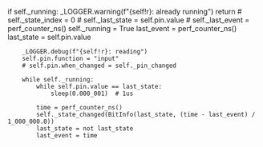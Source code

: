 if self._running:
            _LOGGER.warning(f"{self!r}: already running")
            return
        # self._state_index = 0
        # self._last_state = self.pin.value
        # self._last_event = perf_counter_ns()
        self._running = True
        last_event = perf_counter_ns()
        last_state = self.pin.value

        _LOGGER.debug(f"{self!r}: reading")
        self.pin.function = "input"
        # self.pin.when_changed = self._pin_changed

        while self._running:
            while self.pin.value == last_state:
                sleep(0.000_001)  # 1us

            time = perf_counter_ns()
            self._state_changed(BitInfo(last_state, (time - last_event) / 1_000_000.0))
            last_state = not last_state
            last_event = time